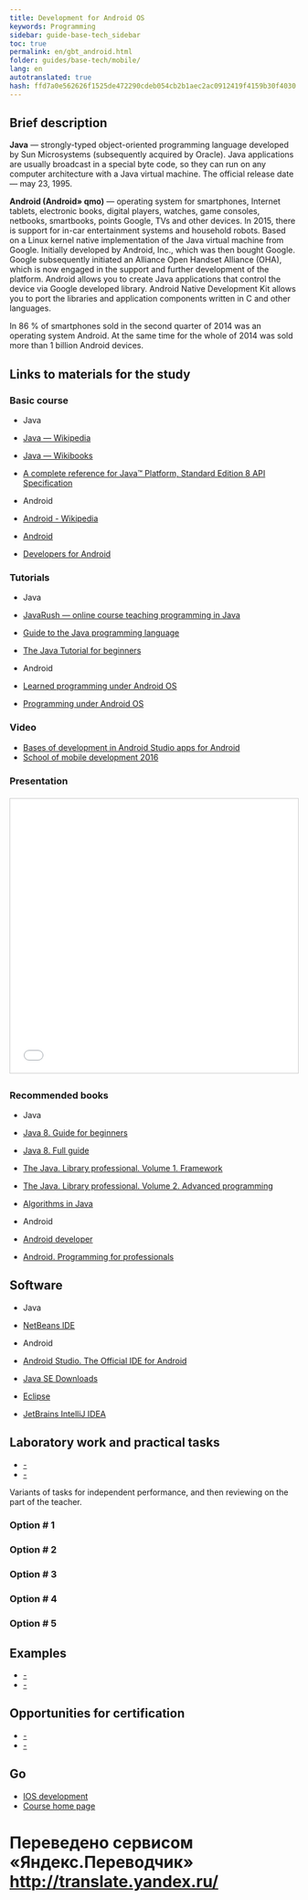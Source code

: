 ```yaml
--- 
title: Development for Android OS 
keywords: Programming 
sidebar: guide-base-tech_sidebar 
toc: true 
permalink: en/gbt_android.html 
folder: guides/base-tech/mobile/ 
lang: en 
autotranslated: true 
hash: ffd7a0e562626f1525de472290cdeb054cb2b1aec2ac0912419f4159b30f4030 
--- 
```


## Brief description 

**Java** — strongly-typed object-oriented programming language developed by Sun Microsystems (subsequently acquired by Oracle). Java applications are usually broadcast in a special byte code, so they can run on any computer architecture with a Java virtual machine. The official release date — may 23, 1995. 

**Android (Android» qmo)** — operating system for smartphones, Internet tablets, electronic books, digital players, watches, game consoles, netbooks, smartbooks, points Google, TVs and other devices. In 2015, there is support for in-car entertainment systems and household robots. Based on a Linux kernel native implementation of the Java virtual machine from Google. Initially developed by Android, Inc., which was then bought Google. Google subsequently initiated an Alliance Open Handset Alliance (OHA), which is now engaged in the support and further development of the platform. Android allows you to create Java applications that control the device via Google developed library. Android Native Development Kit allows you to port the libraries and application components written in C and other languages. 

In 86 % of smartphones sold in the second quarter of 2014 was an operating system Android. At the same time for the whole of 2014 was sold more than 1 billion Android devices. 

## Links to materials for the study 

### Basic course 

* Java 
* [Java — Wikipedia](https://ru.wikipedia.org/wiki/Java) 
* [Java — Wikibooks](https://ru.wikibooks.org/wiki/Java) 
* [A complete reference for Java™ Platform, Standard Edition 8 API Specification](http://docs.oracle.com/javase/8/docs/api/index.html) 

* Android 
* [Android - Wikipedia](https://ru.wikipedia.org/wiki/Android) 
* [Android](https://www.android.com/intl/ru_ru/) 
* [Developers for Android](https://developer.android.com/index.html) 

### Tutorials 

* Java 
* [JavaRush — online course teaching programming in Java](https://javarush.ru/) 
* [Guide to the Java programming language](https://metanit.com/java/tutorial/) 
* [The Java Tutorial for beginners](http://proglang.su/java) 

* Android 
* [Learned programming under Android OS](http://startandroid.ru/ru/uroki/vse-uroki-spiskom.html) 
* [Programming under Android OS](https://metanit.com/java/android/) 

### Video 

* [Bases of development in Android Studio apps for Android](https://www.youtube.com/playlist?list=PLyfVjOYzujugap6Rf3ETNKkx4v9ePllNK) 
* [School of mobile development 2016](https://www.youtube.com/playlist?list=PLQC2_0cDcSKBNCR8UWeElzCUuFkXASduz) 

### Presentation 

<div class="thumb-wrap" style="margin-top: 20px; margin-bottom: 20px"> 
<iframe src="//www.slideshare.net/slideshow/embed_code/key/5UHG988FqV0fYs" width="854" height="480" frameborder="0" marginwidth="0" marginheight="0" scrolling="no" style="border:1px solid #CCC; border-width:1px; margin-bottom:5px; max-width: 100%;" allowfullscreen> </iframe> 
</div> 

### Recommended books 

* Java 
* [Java 8. Guide for beginners](http://www.ozon.ru/context/detail/id/32167369/) 
* [Java 8. Full guide](http://www.ozon.ru/context/detail/id/31249554/) 
* [The Java. Library professional. Volume 1. Framework](http://www.ozon.ru/context/detail/id/137377512/) 
* [The Java. Library professional. Volume 2. Advanced programming](http://www.ozon.ru/context/detail/id/25151190/) 
* [Algorithms in Java](http://www.ozon.ru/context/detail/id/18319699/) 

* Android 
* [Android developer](http://www.ozon.ru/context/detail/id/136331151/) 
* [Android. Programming for professionals](http://www.ozon.ru/context/detail/id/136792911/) 

## Software 

* Java 
* [NetBeans IDE](https://netbeans.org/downloads/) 

* Android 
* [Android Studio. The Official IDE for Android](https://developer.android.com/studio/index.html) 

* [Java SE Downloads](http://www.oracle.com/technetwork/java/javase/downloads/index.html) 
* [Eclipse](https://www.eclipse.org/downloads/) 
* [JetBrains IntelliJ IDEA](https://www.jetbrains.com/idea/#chooseYourEdition) 

## Laboratory work and practical tasks 

* [-]() 
* [-]() 

Variants of tasks for independent performance, and then reviewing on the part of the teacher. 

### Option # 1 

### Option # 2 

### Option # 3 

### Option # 4 

### Option # 5 

## Examples 

* [-]() 
* [-]() 

## Opportunities for certification 

* [-]() 
* [-]() 

## Go 

* [IOS development](gbt_ios.html) 
* [Course home page](gbt_landing-page.html) 



 # Переведено сервисом «Яндекс.Переводчик» http://translate.yandex.ru/
